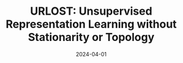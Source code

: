 ---
title: "URLOST: Unsupervised Representation Learning without Stationarity or Topology"
collection: publications
date: 2024-04-01
venue: 'International Conference on Learning Representations (ICLR)'
venue_short: 'ICLR'
authors: 'Zeyu Yun, Juexiao Zhang, <strong>Bruno Olshausen</strong>, <strong>Yann LeCun</strong>, and <strong>Yubei Chen</strong>'
thumbnail: '/images/1.jpg'
arxiv: 'https://arxiv.org/abs/...'
---